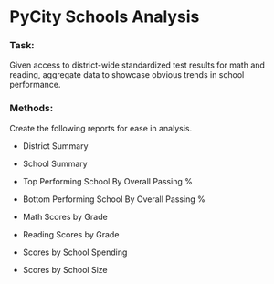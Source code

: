 # PyCity Schools Analysis  

### Task: 

Given access to district-wide standardized test results for math and reading, aggregate data to showcase obvious trends in school performance. 

### Methods: 

Create the following reports for ease in analysis. 

- District Summary 

- School Summary 

- Top Performing School By Overall Passing %

- Bottom Performing School By Overall Passing %

- Math Scores by Grade

- Reading Scores by Grade 

- Scores by School Spending

- Scores by School Size 


